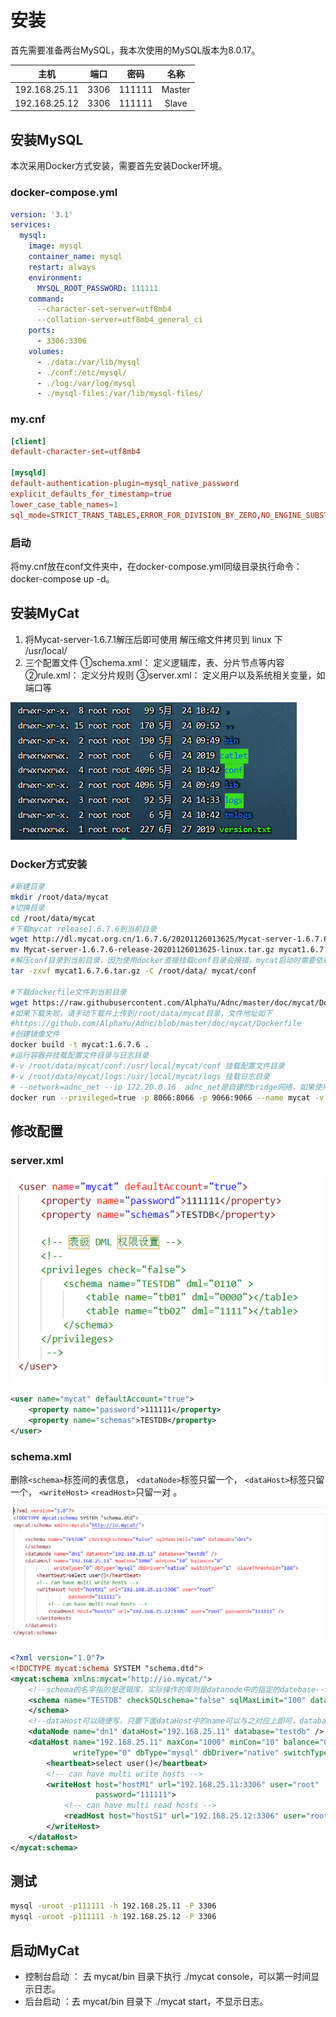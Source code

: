 # 安装

首先需要准备两台MySQL，我本次使用的MySQL版本为8.0.17。

|     主机      | 端口 |  密码  |  名称  |
| :-----------: | :--: | :----: | :----: |
| 192.168.25.11 | 3306 | 111111 | Master |
| 192.168.25.12 | 3306 | 111111 | Slave  |

## 安装MySQL

本次采用Docker方式安装，需要首先安装Docker环境。

### docker-compose.yml

~~~yaml
version: '3.1'
services:
  mysql:
    image: mysql
    container_name: mysql
    restart: always
    environment:
      MYSQL_ROOT_PASSWORD: 111111
    command:
      --character-set-server=utf8mb4
      --collation-server=utf8mb4_general_ci
    ports:
      - 3306:3306
    volumes:
      - ./data:/var/lib/mysql
      - ./conf:/etc/mysql/
      - ./log:/var/log/mysql
      - ./mysql-files:/var/lib/mysql-files/
~~~

### my.cnf

~~~cnf
[client]
default-character-set=utf8mb4

[mysqld]
default-authentication-plugin=mysql_native_password
explicit_defaults_for_timestamp=true
lower_case_table_names=1
sql_mode=STRICT_TRANS_TABLES,ERROR_FOR_DIVISION_BY_ZERO,NO_ENGINE_SUBSTITUTION
~~~

### 启动

将my.cnf放在conf文件夹中，在docker-compose.yml同级目录执行命令：docker-compose up -d。

## 安装MyCat

1. 将Mycat-server-1.6.7.1解压后即可使用
   解压缩文件拷贝到 linux 下 /usr/local/
2. 三个配置文件
   ①schema.xml： 定义逻辑库，表、分片节点等内容
   ②rule.xml： 定义分片规则
   ③server.xml： 定义用户以及系统相关变量，如端口等 

![](./assets/XPiFOO.png)

### Docker方式安装

~~~sh
#新建目录
mkdir /root/data/mycat
#切换目录
cd /root/data/mycat
#下载mycat release1.6.7.6到当前目录
wget http://dl.mycat.org.cn/1.6.7.6/20201126013625/Mycat-server-1.6.7.6-release-20201126013625-linux.tar.gz
mv Mycat-server-1.6.7.6-release-20201126013625-linux.tar.gz mycat1.6.7.6.tar.gz
#解压conf目录到当前目录，因为使用docker直接挂载conf目录会报错，mycat启动时需要依赖conf目录中的文件。
tar -zxvf mycat1.6.7.6.tar.gz -C /root/data/ mycat/conf

#下载dockerfile文件到当前目录
wget https://raw.githubusercontent.com/AlphaYu/Adnc/master/doc/mycat/Dockerfile
#如果下载失败，请手动下载并上传到/root/data/mycat目录，文件地址如下
#https://github.com/AlphaYu/Adnc/blob/master/doc/mycat/Dockerfile
#创建镜像文件
docker build -t mycat:1.6.7.6 .
#运行容器并挂载配置文件目录与日志目录
#-v /root/data/mycat/conf:/usr/local/mycat/conf 挂载配置文件目录
#-v /root/data/mycat/logs:/usr/local/mycat/logs 挂载日志目录
# --network=adnc_net --ip 172.20.0.16  adnc_net是自建的bridge网络，如果使用docker默认网络，不需要这段
docker run --privileged=true -p 8066:8066 -p 9066:9066 --name mycat -v /root/data/mycat/conf:/usr/local/mycat/conf -v /root/data/mycat/logs:/usr/local/mycat/logs  mycat:1.6.7.6
~~~

## 修改配置

### server.xml

![](./assets/XPFeDU.png)

~~~xml
<user name="mycat" defaultAccount="true">
	<property name="password">111111</property>
	<property name="schemas">TESTDB</property>
</user>
~~~

### schema.xml

删除`<schema>`标签间的表信息， `<dataNode>`标签只留一个， `<dataHost>`标签只留一个， `<writeHost>`
`<readHost>`只留一对 。

![](./assets/XPkVJA.png)

~~~xml
<?xml version="1.0"?>
<!DOCTYPE mycat:schema SYSTEM "schema.dtd">
<mycat:schema xmlns:mycat="http://io.mycat/">
	<!--schema的名字指的是逻辑库，实际操作的库则是datanode中的指定的datebase-->
	<schema name="TESTDB" checkSQLschema="false" sqlMaxLimit="100" dataNode="dn1">
	</schema>
   	<!--dataHost可以随便写，只要下面dataHost中的name可以与之对应上即可，database是真实的物理库-->
	<dataNode name="dn1" dataHost="192.168.25.11" database="testdb" />
	<dataHost name="192.168.25.11" maxCon="1000" minCon="10" balance="0"
			  writeType="0" dbType="mysql" dbDriver="native" switchType="1"  slaveThreshold="100">
		<heartbeat>select user()</heartbeat>
		<!-- can have multi write hosts -->
		<writeHost host="hostM1" url="192.168.25.11:3306" user="root"
				   password="111111">
			<!-- can have multi read hosts -->
			<readHost host="hostS1" url="192.168.25.12:3306" user="root" password="111111" />
		</writeHost>
	</dataHost>
</mycat:schema>
~~~

## 测试

~~~sh
mysql -uroot -p111111 -h 192.168.25.11 -P 3306
mysql -uroot -p111111 -h 192.168.25.12 -P 3306
~~~

## 启动MyCat

* 控制台启动 ： 去 mycat/bin 目录下执行 ./mycat console，可以第一时间显示日志。
* 后台启动 ：去 mycat/bin 目录下 ./mycat start，不显示日志。 